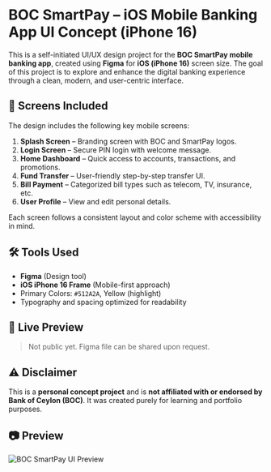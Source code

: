 
# BOC SmartPay – iOS Mobile Banking App UI Concept (iPhone 16)

This is a self-initiated UI/UX design project for the **BOC SmartPay mobile banking app**, created using **Figma** for **iOS (iPhone 16)** screen size. The goal of this project is to explore and enhance the digital banking experience through a clean, modern, and user-centric interface.

## 📱 Screens Included

The design includes the following key mobile screens:

1. **Splash Screen** – Branding screen with BOC and SmartPay logos.
2. **Login Screen** – Secure PIN login with welcome message.
3. **Home Dashboard** – Quick access to accounts, transactions, and promotions.
4. **Fund Transfer** – User-friendly step-by-step transfer UI.
5. **Bill Payment** – Categorized bill types such as telecom, TV, insurance, etc.
6. **User Profile** – View and edit personal details.

Each screen follows a consistent layout and color scheme with accessibility in mind.

## 🛠 Tools Used

- **Figma** (Design tool)
- **iOS iPhone 16 Frame** (Mobile-first approach)
- Primary Colors: `#512A2A`, Yellow (highlight)
- Typography and spacing optimized for readability

## 🔗 Live Preview

> Not public yet. Figma file can be shared upon request.

## ⚠️ Disclaimer

This is a **personal concept project** and is **not affiliated with or endorsed by Bank of Ceylon (BOC)**. It was created purely for learning and portfolio purposes.

## 📷 Preview

![BOC SmartPay UI Preview](screenshots/boc_ui_screenshot.png)

